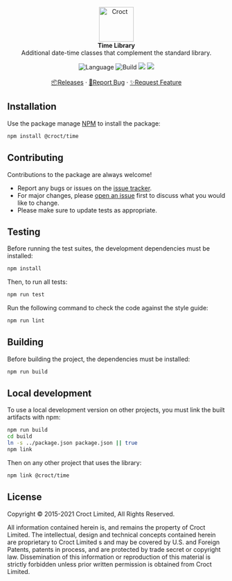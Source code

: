 <p align="center">
    <a href="https://croct.com">
        <img src="https://cdn.croct.io/brand/logo/repo-icon-green.svg" alt="Croct" height="80"/>
    </a>
    <br />
    <strong>Time Library</strong>
    <br />
    Additional date-time classes that complement the standard library.
</p>
<p align="center">
    <img alt="Language" src="https://img.shields.io/badge/language-TypeScript-blue" />
    <img alt="Build" src="https://github.com/croct-tech/time-js/actions/workflows/branch-validations.yaml/badge.svg" />
    <a href="https://codeclimate.com/repos/6075b20f54dcd20f24000396/maintainability"><img src="https://api.codeclimate.com/v1/badges/ff00fd9545c98420a6be/maintainability" /></a>
    <a href="https://codeclimate.com/repos/6075b20f54dcd20f24000396/test_coverage"><img src="https://api.codeclimate.com/v1/badges/ff00fd9545c98420a6be/test_coverage" /></a>
    <br />
    <br />
    <a href="https://github.com/croct-tech/value-object-js/releases">📦Releases</a>
        ·
        <a href="https://github.com/croct-tech/value-object-js/issues/new?labels=bug&template=bug-report.md">🐞Report Bug</a>
        ·
        <a href="https://github.com/croct-tech/value-object-js/issues/new?labels=enhancement&template=feature-request.md">✨Request Feature</a>
</p>

## Installation

Use the package manage [NPM](https://getcomposer.org) to install the package:

```sh
npm install @croct/time
```

## Contributing

Contributions to the package are always welcome! 

- Report any bugs or issues on the [issue tracker](https://github.com/croct-tech/time-js/issues).
- For major changes, please [open an issue](https://github.com/croct-tech/time-js/issues) first to discuss what you would like to change.
- Please make sure to update tests as appropriate.

## Testing

Before running the test suites, the development dependencies must be installed:

```sh
npm install
```

Then, to run all tests:

```sh
npm run test
```

Run the following command to check the code against the style guide:

```sh
npm run lint
```

## Building

Before building the project, the dependencies must be installed:

```sh
npm run build
```

## Local development

To use a local development version on other projects, you must link the built artifacts with npm:

```sh
npm run build
cd build
ln -s ../package.json package.json || true
npm link
```

Then on any other project that uses the library:

```sh
npm link @croct/time
```

## License

Copyright © 2015-2021 Croct Limited, All Rights Reserved.

All information contained herein is, and remains the property of Croct Limited. The intellectual, design and technical concepts contained herein are proprietary to Croct Limited s and may be covered by U.S. and Foreign Patents, patents in process, and are protected by trade secret or copyright law. Dissemination of this information or reproduction of this material is strictly forbidden unless prior written permission is obtained from Croct Limited.
